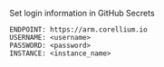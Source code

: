 Set login information in GitHub Secrets
```
ENDPOINT: https://arm.corellium.io
USERNAME: <username>
PASSWORD: <password>
INSTANCE: <instance_name>
```
